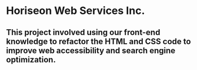 # Horiseon Web Services Inc.
## This project involved using our front-end knowledge to refactor the HTML and CSS code to improve web accessibility and search engine optimization.  
